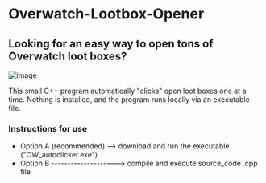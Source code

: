 # Overwatch-Lootbox-Opener


## Looking for an easy way to open tons of Overwatch loot boxes?
![image](https://user-images.githubusercontent.com/83891637/188700663-06d2f1ab-f599-4147-aaec-d629ee31455f.png)


This small C++ program automatically "clicks" open loot boxes one at a time.
Nothing is installed, and the program runs locally via an executable file.


### **Instructions for use**
- Option A (recommended) --> download and run the executable ("OW_autoclicker.exe")
- Option B --------------------> compile and execute source_code .cpp file 


